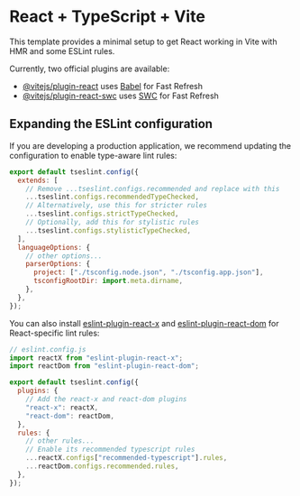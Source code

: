 # React + TypeScript + Vite

This template provides a minimal setup to get React working in Vite with HMR and some ESLint rules.

Currently, two official plugins are available:

- [@vitejs/plugin-react](https://github.com/vitejs/vite-plugin-react/blob/main/packages/plugin-react) uses [Babel](https://babeljs.io/) for Fast Refresh
- [@vitejs/plugin-react-swc](https://github.com/vitejs/vite-plugin-react/blob/main/packages/plugin-react-swc) uses [SWC](https://swc.rs/) for Fast Refresh

## Expanding the ESLint configuration

If you are developing a production application, we recommend updating the configuration to enable type-aware lint rules:

```js
export default tseslint.config({
  extends: [
    // Remove ...tseslint.configs.recommended and replace with this
    ...tseslint.configs.recommendedTypeChecked,
    // Alternatively, use this for stricter rules
    ...tseslint.configs.strictTypeChecked,
    // Optionally, add this for stylistic rules
    ...tseslint.configs.stylisticTypeChecked,
  ],
  languageOptions: {
    // other options...
    parserOptions: {
      project: ["./tsconfig.node.json", "./tsconfig.app.json"],
      tsconfigRootDir: import.meta.dirname,
    },
  },
});
```

You can also install [eslint-plugin-react-x](https://github.com/Rel1cx/eslint-react/tree/main/packages/plugins/eslint-plugin-react-x) and [eslint-plugin-react-dom](https://github.com/Rel1cx/eslint-react/tree/main/packages/plugins/eslint-plugin-react-dom) for React-specific lint rules:

```js
// eslint.config.js
import reactX from "eslint-plugin-react-x";
import reactDom from "eslint-plugin-react-dom";

export default tseslint.config({
  plugins: {
    // Add the react-x and react-dom plugins
    "react-x": reactX,
    "react-dom": reactDom,
  },
  rules: {
    // other rules...
    // Enable its recommended typescript rules
    ...reactX.configs["recommended-typescript"].rules,
    ...reactDom.configs.recommended.rules,
  },
});
```

<!-- # 오늘 뭐 먹지? 🍜

**AI 프롬프트 기반 메뉴 추천 + 위치 기반 맛집 검색 서비스**
React + Supabase + OpenAI + Kakao Local API 기반으로 구현된 실사용 가능한 프로젝트입니다.

<br />

## 📌 소개

> 기분, 날씨, 상황에 맞는 메뉴를 AI에게 추천받고
> 지금 내 위치 근처에서 그 메뉴를 맛볼 수 있는 맛집까지 함께 찾아주는 ✨일상 밀착형 추천 서비스입니다.

- 🤖 프롬프트 기반 메뉴 추천 (OpenAI)
- 📍 내 위치 기반 주변 맛집 검색 (Kakao API)
- 🧾 추천 기록 저장 및 즐겨찾기
- 📊 Supabase 기반 실시간 사용자별 데이터 관리

<br />

## 🚀 사용 기술 스택

| 영역           | 기술                                  |
| -------------- | ------------------------------------- |
| Frontend       | React, TypeScript, Vite, Tailwind CSS |
| Backend        | Supabase (DB, Auth, RLS, Storage)     |
| AI             | OpenAI GPT API                        |
| 위치 기반 검색 | Kakao Local API                       |
| 배포           | Vercel                                |

<br />

## 🎯 주요 기능

### 1. 메뉴 추천

- 사용자가 프롬프트를 직접 입력하거나 버튼으로 상황 선택
- OpenAI GPT API를 통해 메뉴 + 설명 추천

### 2. 맛집 검색

- 브라우저에서 위치 권한 허용
- 추천된 메뉴 키워드로 Kakao API를 통해 근처 가게 검색

### 3. 추천 기록/즐겨찾기

- 추천 히스토리 자동 저장
- 가게를 즐겨찾기로 저장 가능
- 마이페이지에서 전체 추천 내역 & 즐겨찾기 확인

<br />

## 📸 주요 화면

| 홈 화면       | 추천 결과     | 맛집 리스트   |
| ------------- | ------------- | ------------- |
| _(캡처 예정)_ | _(캡처 예정)_ | _(캡처 예정)_ |

<br />

## 🧪 트러블슈팅 & 개선 사항

- Supabase RLS를 활용한 사용자별 데이터 접근 제어
- Geolocation + Kakao API 연동 시 CORS 및 위치 정확도 이슈 해결
- OpenAI 응답 불확실성 대응 → 프롬프트 템플릿 구조화

📝 자세한 회고/트러블슈팅은 👉 [Notion 링크로 이동](https://www.notion.so/your-notion)

<br />

## 📂 프로젝트 구조 (예시)

```bash
📦 src
├── components       # 공통 컴포넌트
├── pages            # 라우팅되는 페이지 단위
├── api              # OpenAI, Kakao API 호출 함수
├── hooks            # 커스텀 훅 모음
├── supabase         # supabase client & schema 관리
└── types            # 타입 정의

🛠️ 개발 예정 기능 (or 확장 예정)
날씨/기분 자동 감지 기반 추천 프롬프트

친구에게 추천 결과 공유

유저 간 인기 메뉴 랭킹
```

## 🛠 기술 스택 선정 이유

### 📦 React (with Vite + TypeScript)

- **빠른 SPA 구성**: 페이지 간 새로고침 없이 부드러운 전환 UX 구현
- **컴포넌트 단위 개발**: UI 재사용성과 유지보수성 향상
- **Vite**: CRA보다 빠르고 모던한 빌드 환경 제공
- **TypeScript**: 타입 기반 개발로 런타임 오류 감소, 코드 신뢰성 확보

### 📦 Supabase

- **Firebase 대체 오픈소스 BaaS**: 인증, DB, 스토리지 등 통합 제공
- **PostgreSQL 기반**: SQL 직접 사용 가능, 자유도 높은 데이터 설계
- **Row-Level Security(RLS)**: 유저별 데이터 접근 제한으로 보안 강화
- **빠른 MVP 개발 가능**: 별도 서버 없이 즉시 백엔드 구축

### 📦 OpenAI GPT API

- **자연어 기반 메뉴 추천**: 사용자 감정/상황에 맞는 창의적 메뉴 제안
- **프롬프트 커스터마이징 가능**: 다양한 입력 조건에 따라 유연한 추천 응답
- **대화형 UX 구성**: AI와 실제로 소통하는 듯한 경험 제공

### 📦 Kakao Local API

- **위치 기반 맛집 검색**: 키워드 + 위치 조합으로 주변 장소 검색
- **정확한 가게 정보 제공**: 주소, 거리, 전화번호 등 실용 정보 포함
- **지도 서비스 연계 용이**: Kakao Map, Static Map과 자연스럽게 연동 가능

### 📦 Vercel

- **React 프로젝트 배포 최적화**: GitHub 연동만으로 자동 빌드/배포
- **환경 변수 관리 지원**: OpenAI, Supabase 등 API 키 보안 적용 가능
- **CDN 기반 빠른 응답**: 모바일에서도 빠른 초기 로딩 보장 -->
